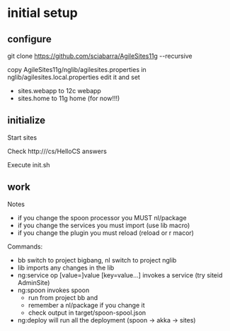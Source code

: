 # initial setup

## configure

git clone https://github.com/sciabarra/AgileSites11g --recursive

copy AgileSites11g/nglib/agilesites.properties in nglib/agilesites.local.properties 
edit it and set

- sites.webapp to 12c webapp
- sites.home to 11g home (for now!!!)

## initialize

Start sites

Check http://<sites-host>/cs/HelloCS answers

Execute init.sh

## work

Notes

- if you change the spoon processor you MUST nl/package 
- if you change the services you must import (use lib macro)
- if you change the plugin you must reload (reload or r macor)

Commands:

- bb switch to project bigbang, nl switch to project nglib
- lib imports any changes in the lib
- ng:service op [value=]value [key=value...] invokes a service (try siteid AdminSite)
- ng:spoon invokes spoon
  - run from project bb and
  - remember a nl/package if you change it
  - check output in target/spoon-spool.json
- ng:deploy will run all the deployment (spoon -> akka -> sites)










